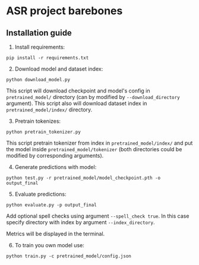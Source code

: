 # ASR project barebones

## Installation guide

1. Install requirements:

```shell
pip install -r requirements.txt
```

2. Download model and dataset index:

```shell
python download_model.py
```

This script will download checkpoint and model's config in `pretrained_model/` directory (can by modified by `--download_directory` argument). This script also will download dataset index in `pretrained_model/index/` directory.

3. Pretrain tokenizes:

```shell
python pretrain_tokenizer.py
```

This script pretrain tokenizer from index in `pretrained_model/index/` and put the model inside `pretrained_model/tokenizer` (both directories could be modified by corresponding arguments).

4. Generate predictions with model:


```shell
python test.py -r pretrained_model/model_checkpoint.pth -o output_final
```

5. Evaluate predictions:

```shell
python evaluate.py -p output_final
```
Add optional spell checks using argument `--spell_check true`. In this case specify directory with index by argument `--index_directory`.

Metrics will be displayed in the terminal.

6. To train you own model use:

```shell
python train.py -c pretrained_model/config.json
```
